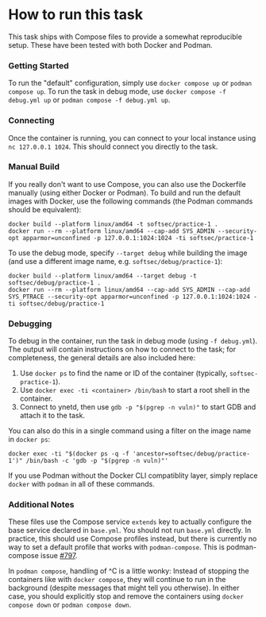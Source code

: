 # How to run this task

This task ships with Compose files to provide a somewhat reproducible setup. These have been tested with both Docker and Podman.

### Getting Started

To run the "default" configuration, simply use `docker compose up` or `podman compose up`.
To run the task in debug mode, use `docker compose -f debug.yml up` or `podman compose -f debug.yml up`.

### Connecting

Once the container is running, you can connect to your local instance using `nc 127.0.0.1 1024`.
This should connect you directly to the task.

### Manual Build

If you really don't want to use Compose, you can also use the Dockerfile manually (using either Docker or Podman).
To build and run the default images with Docker, use the following commands (the Podman commands should be equivalent):

    docker build --platform linux/amd64 -t softsec/practice-1 .
    docker run --rm --platform linux/amd64 --cap-add SYS_ADMIN --security-opt apparmor=unconfined -p 127.0.0.1:1024:1024 -ti softsec/practice-1

To use the debug mode, specify `--target debug` while building the image (and use a different image name, e.g. `softsec/debug/practice-1`):

    docker build --platform linux/amd64 --target debug -t softsec/debug/practice-1 .
    docker run --rm --platform linux/amd64 --cap-add SYS_ADMIN --cap-add SYS_PTRACE --security-opt apparmor=unconfined -p 127.0.0.1:1024:1024 -ti softsec/debug/practice-1

### Debugging

To debug in the container, run the task in debug mode (using `-f debug.yml`).
The output will contain instructions on how to connect to the task; for completeness, the general details are also included here:

 1. Use `docker ps` to find the name or ID of the container (typically, `softsec-practice-1`).
 2. Use `docker exec -ti <container> /bin/bash` to start a root shell in the container.
 3. Connect to ynetd, then use `gdb -p "$(pgrep -n vuln)"` to start GDB and attach it to the task.

You can also do this in a single command using a filter on the image name in `docker ps`:

    docker exec -ti "$(docker ps -q -f 'ancestor=softsec/debug/practice-1')" /bin/bash -c 'gdb -p "$(pgrep -n vuln)"'

If you use Podman without the Docker CLI compatiblity layer, simply replace `docker` with `podman` in all of these commands.

### Additional Notes

These files use the Compose service `extends` key to actually configure the base service declared in `base.yml`.
You should not run `base.yml` directly. In practice, this should use Compose profiles instead, but there
is currently no way to set a default profile that works with `podman-compose`. This is podman-compose issue
[#797](https://github.com/containers/podman-compose/issues/797).

In `podman compose`, handling of ^C is a little wonky: Instead of stopping the containers like with `docker compose`, they
will continue to run in the background (despite messages that might tell you otherwise). In either case, you should explicitly
stop and remove the containers using `docker compose down` or `podman compose down`.
